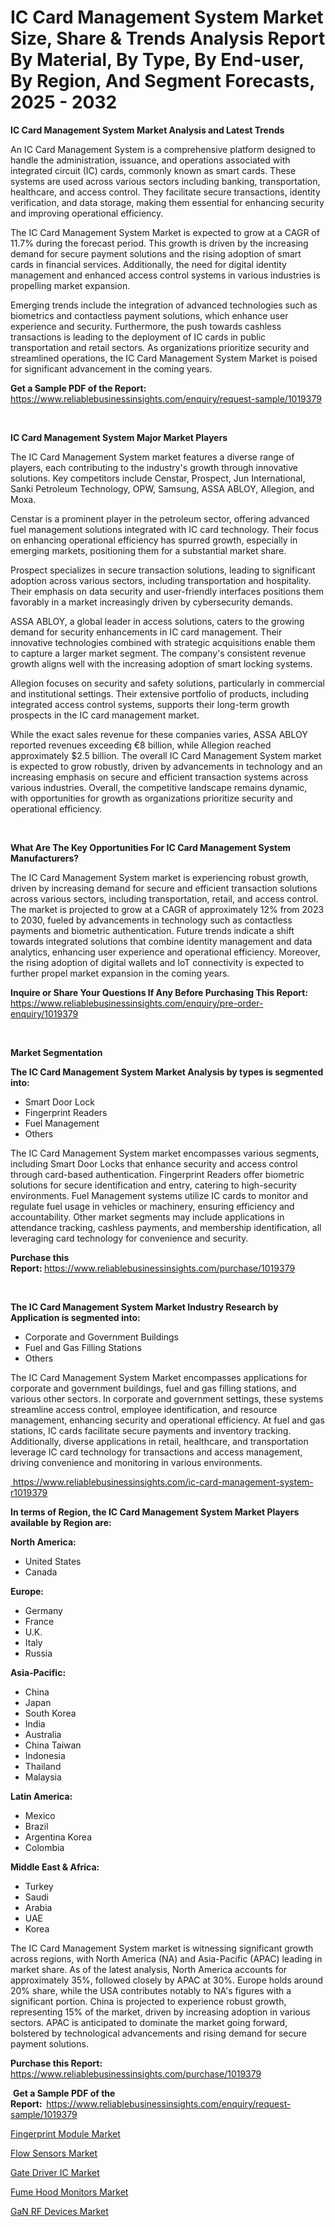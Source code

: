 <p><h1>IC Card Management System Market Size, Share & Trends Analysis Report By Material, By Type, By End-user, By Region, And Segment Forecasts, 2025 - 2032</h1></p><p><strong>IC Card Management System Market Analysis and Latest Trends</strong></p>
<p><p>An IC Card Management System is a comprehensive platform designed to handle the administration, issuance, and operations associated with integrated circuit (IC) cards, commonly known as smart cards. These systems are used across various sectors including banking, transportation, healthcare, and access control. They facilitate secure transactions, identity verification, and data storage, making them essential for enhancing security and improving operational efficiency.</p><p>The IC Card Management System Market is expected to grow at a CAGR of 11.7% during the forecast period. This growth is driven by the increasing demand for secure payment solutions and the rising adoption of smart cards in financial services. Additionally, the need for digital identity management and enhanced access control systems in various industries is propelling market expansion. </p><p>Emerging trends include the integration of advanced technologies such as biometrics and contactless payment solutions, which enhance user experience and security. Furthermore, the push towards cashless transactions is leading to the deployment of IC cards in public transportation and retail sectors. As organizations prioritize security and streamlined operations, the IC Card Management System Market is poised for significant advancement in the coming years.</p></p>
<p><strong>Get a Sample PDF of the Report:&nbsp;</strong> <a href="https://www.reliablebusinessinsights.com/enquiry/request-sample/1019379?utm_campaign=60&utm_medium=2&utm_source=Github&utm_content=ia&utm_term=12022025&utm_id=ic-card-management-system">https://www.reliablebusinessinsights.com/enquiry/request-sample/1019379</a></p>
<p>&nbsp;</p>
<p><strong>IC Card Management System Major Market Players</strong></p>
<p><p>The IC Card Management System market features a diverse range of players, each contributing to the industry's growth through innovative solutions. Key competitors include Censtar, Prospect, Jun International, Sanki Petroleum Technology, OPW, Samsung, ASSA ABLOY, Allegion, and Moxa.</p><p>Censtar is a prominent player in the petroleum sector, offering advanced fuel management solutions integrated with IC card technology. Their focus on enhancing operational efficiency has spurred growth, especially in emerging markets, positioning them for a substantial market share.</p><p>Prospect specializes in secure transaction solutions, leading to significant adoption across various sectors, including transportation and hospitality. Their emphasis on data security and user-friendly interfaces positions them favorably in a market increasingly driven by cybersecurity demands.</p><p>ASSA ABLOY, a global leader in access solutions, caters to the growing demand for security enhancements in IC card management. Their innovative technologies combined with strategic acquisitions enable them to capture a larger market segment. The company's consistent revenue growth aligns well with the increasing adoption of smart locking systems.</p><p>Allegion focuses on security and safety solutions, particularly in commercial and institutional settings. Their extensive portfolio of products, including integrated access control systems, supports their long-term growth prospects in the IC card management market.</p><p>While the exact sales revenue for these companies varies, ASSA ABLOY reported revenues exceeding €8 billion, while Allegion reached approximately $2.5 billion. The overall IC Card Management System market is expected to grow robustly, driven by advancements in technology and an increasing emphasis on secure and efficient transaction systems across various industries. Overall, the competitive landscape remains dynamic, with opportunities for growth as organizations prioritize security and operational efficiency.</p></p>
<p>&nbsp;</p>
<p><strong>What Are The Key Opportunities For IC Card Management System Manufacturers?</strong></p>
<p><p>The IC Card Management System market is experiencing robust growth, driven by increasing demand for secure and efficient transaction solutions across various sectors, including transportation, retail, and access control. The market is projected to grow at a CAGR of approximately 12% from 2023 to 2030, fueled by advancements in technology such as contactless payments and biometric authentication. Future trends indicate a shift towards integrated solutions that combine identity management and data analytics, enhancing user experience and operational efficiency. Moreover, the rising adoption of digital wallets and IoT connectivity is expected to further propel market expansion in the coming years.</p></p>
<p><strong>Inquire or Share Your Questions If Any Before Purchasing This Report:</strong> <a href="https://www.reliablebusinessinsights.com/enquiry/pre-order-enquiry/1019379?utm_campaign=60&utm_medium=2&utm_source=Github&utm_content=ia&utm_term=12022025&utm_id=ic-card-management-system">https://www.reliablebusinessinsights.com/enquiry/pre-order-enquiry/1019379</a></p>
<p>&nbsp;</p>
<p><strong>Market Segmentation</strong></p>
<p><strong>The IC Card Management System Market Analysis by types is segmented into:</strong></p>
<p><ul><li>Smart Door Lock</li><li>Fingerprint Readers</li><li>Fuel Management</li><li>Others</li></ul></p>
<p><p>The IC Card Management System market encompasses various segments, including Smart Door Locks that enhance security and access control through card-based authentication. Fingerprint Readers offer biometric solutions for secure identification and entry, catering to high-security environments. Fuel Management systems utilize IC cards to monitor and regulate fuel usage in vehicles or machinery, ensuring efficiency and accountability. Other market segments may include applications in attendance tracking, cashless payments, and membership identification, all leveraging card technology for convenience and security.</p></p>
<p><strong>Purchase this Report:&nbsp;</strong><a href="https://www.reliablebusinessinsights.com/purchase/1019379?utm_campaign=60&utm_medium=2&utm_source=Github&utm_content=ia&utm_term=12022025&utm_id=ic-card-management-system">https://www.reliablebusinessinsights.com/purchase/1019379</a></p>
<p>&nbsp;</p>
<p><strong>The IC Card Management System Market Industry Research by Application is segmented into:</strong></p>
<p><ul><li>Corporate and Government Buildings</li><li>Fuel and Gas Filling Stations</li><li>Others</li></ul></p>
<p><p>The IC Card Management System Market encompasses applications for corporate and government buildings, fuel and gas filling stations, and various other sectors. In corporate and government settings, these systems streamline access control, employee identification, and resource management, enhancing security and operational efficiency. At fuel and gas stations, IC cards facilitate secure payments and inventory tracking. Additionally, diverse applications in retail, healthcare, and transportation leverage IC card technology for transactions and access management, driving convenience and monitoring in various environments.</p></p>
<p><a href="https://www.reliablebusinessinsights.com/ic-card-management-system-r1019379?utm_campaign=60&utm_medium=2&utm_source=Github&utm_content=ia&utm_term=12022025&utm_id=ic-card-management-system">&nbsp;https://www.reliablebusinessinsights.com/ic-card-management-system-r1019379</a></p>
<p><strong>In terms of Region, the IC Card Management System Market Players available by Region are:</strong></p>
<p>
    <p> <strong> North America: </strong>
        <ul>
            <li>United States</li>
            <li>Canada</li>
        </ul>
        </p> 
    <p> <strong> Europe: </strong>
        <ul>
            <li>Germany</li>
            <li>France</li>
            <li>U.K.</li>
            <li>Italy</li>
            <li>Russia</li>
        </ul>
        </p> 
    <p> <strong> Asia-Pacific: </strong>
        <ul>
            <li>China</li>
            <li>Japan</li>
            <li>South Korea</li>
            <li>India</li>
            <li>Australia</li>
            <li>China Taiwan</li>
            <li>Indonesia</li>
            <li>Thailand</li>
            <li>Malaysia</li>
        </ul>
        </p> 
    <p> <strong> Latin America: </strong>
        <ul>
            <li>Mexico</li>
            <li>Brazil</li>
            <li>Argentina Korea</li>
            <li>Colombia</li>
        </ul>
        </p> 
    <p> <strong> Middle East & Africa: </strong>
        <ul>
            <li>Turkey</li>
            <li>Saudi</li>
            <li>Arabia</li>
            <li>UAE</li>
            <li>Korea</li>
        </ul>
    </p>
    </p>
<p><p>The IC Card Management System market is witnessing significant growth across regions, with North America (NA) and Asia-Pacific (APAC) leading in market share. As of the latest analysis, North America accounts for approximately 35%, followed closely by APAC at 30%. Europe holds around 20% share, while the USA contributes notably to NA's figures with a significant portion. China is projected to experience robust growth, representing 15% of the market, driven by increasing adoption in various sectors. APAC is anticipated to dominate the market going forward, bolstered by technological advancements and rising demand for secure payment solutions.</p></p>
<p><strong>Purchase this Report: </strong><a href="https://www.reliablebusinessinsights.com/purchase/1019379?utm_campaign=60&utm_medium=2&utm_source=Github&utm_content=ia&utm_term=12022025&utm_id=ic-card-management-system">https://www.reliablebusinessinsights.com/purchase/1019379</a></p>
<p>&nbsp;<strong>Get a Sample PDF of the Report:&nbsp;&nbsp;</strong><a href="https://www.reliablebusinessinsights.com/enquiry/request-sample/1019379?utm_campaign=60&utm_medium=2&utm_source=Github&utm_content=ia&utm_term=12022025&utm_id=ic-card-management-system">https://www.reliablebusinessinsights.com/enquiry/request-sample/1019379</a></p>
<p><strong></strong></p>
<p><p><a href="https://github.com/sapsaidamary/Market-Research-Report-List-1/blob/main/fingerprint-module-market.md?utm_campaign=60&utm_medium=2&utm_source=Github&utm_content=ia&utm_term=12022025&utm_id=ic-card-management-system">Fingerprint Module Market</a></p><p><a href="https://github.com/djarixneoza/Market-Research-Report-List-1/blob/main/flow-sensors-market.md?utm_campaign=60&utm_medium=2&utm_source=Github&utm_content=ia&utm_term=12022025&utm_id=ic-card-management-system">Flow Sensors Market</a></p><p><a href="https://github.com/dushornerfe/Market-Research-Report-List-1/blob/main/gate-driver-ic-market.md?utm_campaign=60&utm_medium=2&utm_source=Github&utm_content=ia&utm_term=12022025&utm_id=ic-card-management-system">Gate Driver IC Market</a></p><p><a href="https://github.com/jandedaboy1/Market-Research-Report-List-1/blob/main/fume-hood-monitors-market.md?utm_campaign=60&utm_medium=2&utm_source=Github&utm_content=ia&utm_term=12022025&utm_id=ic-card-management-system">Fume Hood Monitors Market</a></p><p><a href="https://github.com/akermigarib/Market-Research-Report-List-1/blob/main/gan-rf-devices-market.md?utm_campaign=60&utm_medium=2&utm_source=Github&utm_content=ia&utm_term=12022025&utm_id=ic-card-management-system">GaN RF Devices Market</a></p></p>